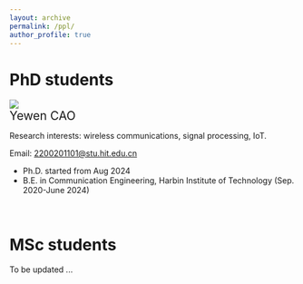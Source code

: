 ```yaml
---
layout: archive
permalink: /ppl/
author_profile: true
---
```


  
PhD students
======

![](https://github.com/lynshao/Lab.github.io/blob/master/images/yewen.jpg?raw=true)
<br>
  <span style="font-size: 1.5em;">Yewen CAO</span><br>
  
Research interests: wireless communications, signal processing, IoT.

Email: 2200201101@stu.hit.edu.cn 

- Ph.D. started from Aug 2024  
- B.E. in Communication Engineering, Harbin Institute of Technology (Sep. 2020-June 2024)
<br>


MSc students
======

To be updated ...


